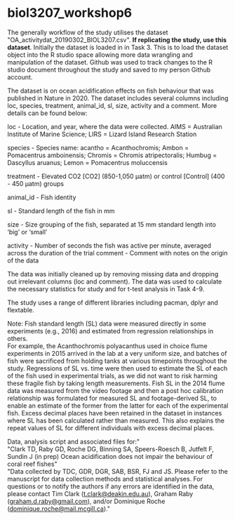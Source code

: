 # biol3207_workshop6

The generally workflow of the study utilises the dataset "OA_activitydat_20190302_BIOL3207.csv". **If replicating the study, use this dataset**. Initially the dataset is loaded in in Task 3. This is to load the dataset object into the R studio space allowing more data wrangling and manipulation of the dataset. Github was used to track changes to the R studio document throughout the study and saved to my person Github account.

The dataset is on ocean acidification effects on fish behaviour that was published in Nature in 2020. The dataset includes several columns including loc, species, treatment, animal_id, sl, size, activity and a comment. More details can be found below:

loc - Location, and year, where the data were collected. AIMS = Australian Institute of Marine Science; LIRS = Lizard Island Research Station

species - Species name: acantho = Acanthochromis; Ambon = Pomacentrus amboinensis; Chromis = Chromis atripectoralis; Humbug = Dascyllus aruanus; Lemon = Pomacentrus moluccensis

treatment - 	Elevated CO2 [CO2] (850-1,050 µatm) or control [Control] (400 - 450 µatm) groups

animal_id - Fish identity

sl - Standard length of the fish in mm

size - Size grouping of the fish, separated at 15 mm standard length into ‘big’ or ‘small’

activity - 	Number of seconds the fish was active per minute, averaged across the duration of the trial
comment - Comment with notes on the origin of the data

The data was initially cleaned up by removing missing data and dropping out irrelevant columns (loc and comment). The data was used to calculate the necessary statistics for study and for t-test analysis in Task 4-9.

The study uses a range of different libraries including pacman, dplyr and flextable.

Note: Fish standard length (SL) data were measured directly in some experiments (e.g., 2016) and estimated from regression relationships in others.  
For example, the Acanthochromis polyacanthus used in choice flume experiments in 2015 arrived in the lab at a very uniform size, and batches of fish 
were sacrificed from holding tanks at various timepoints throughout the study.  Regressions of SL vs. time were then used to estimate the SL of each 
of the fish used in experimental trials, as we did not want to risk harming these fragile fish by taking length measurements.  Fish SL in the 2014 flume 
data was measured from the video footage and then a post hoc calibration relationship was formulated for measured SL and footage-derived SL, to enable 
an estimate of the former from the latter for each of the experimental fish.  Excess decimal places have been retained in the dataset in instances where 
SL has been calculated rather than measured. This also explains the repeat values of SL for different individuals with excess decimal places.

Data, analysis script and associated files for:"			
"Clark TD, Raby GD, Roche DG, Binning SA, Speers-Roesch B, Jutfelt F, Sundin J (in prep) Ocean acidification does not impair the behaviour of coral reef fishes"			
"Data collected by TDC, GDR, DGR, SAB, BSR, FJ and JS. Please refer to the manuscript for data collection methods and statistical analyses. For questions or to notify the authors if any errors are identified in the data, please contact Tim Clark (t.clark@deakin.edu.au), Graham Raby (graham.d.raby@gmail.com), and/or Dominique Roche (dominique.roche@mail.mcgill.ca)."			
